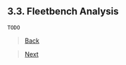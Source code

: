 ## 3.3. Fleetbench Analysis

`TODO`

> [Back](./multiload_analysis.html)

> [Next](./conclusions.md)
